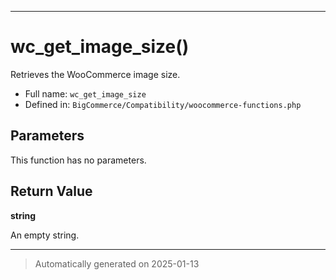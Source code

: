 ***

# wc_get_image_size()

Retrieves the WooCommerce image size.




* Full name: `wc_get_image_size`
* Defined in: `BigCommerce/Compatibility/woocommerce-functions.php`

## Parameters

This function has no parameters.

## Return Value

**string**

An empty string.

***
> Automatically generated on 2025-01-13
